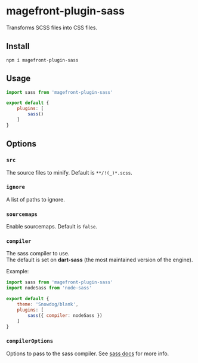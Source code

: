 # magefront-plugin-sass

Transforms SCSS files into CSS files.

## Install

    npm i magefront-plugin-sass

## Usage

```js
import sass from 'magefront-plugin-sass'

export default {
    plugins: [
        sass()
    ]
}
```

## Options

### `src`

The source files to minify. Default is `**/!(_)*.scss`.

### `ignore`

A list of paths to ignore.

### `sourcemaps`

Enable sourcemaps. Default is `false`.

### `compiler`

The sass compiler to use.<br>
The default is set on **dart-sass** (the most maintained version of the engine).

Example:

```js
import sass from 'magefront-plugin-sass'
import nodeSass from 'node-sass'

export default {
    theme: 'Snowdog/blank',
    plugins: [
        sass({ compiler: nodeSass })
    ]
}
```

### `compilerOptions`

Options to pass to the sass compiler. See [sass docs](https://sass-lang.com/documentation/js-api) for more info.
